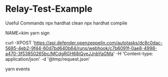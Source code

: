 # Relay-Test-Example


Useful Commands
 npx hardhat clean
 npx hardhat compile


NAME=kim yarn sign

curl -XPOST 'https://api.defender.openzeppelin.com/autotasks/dc8c0dac-5685-4eb2-9f44-60d7bd640b64/runs/webhook/c7b6091f-0ae8-4998-a470-3f53850265bc/MCdgRGH68iQyeJJnbYaGMa' -H 'Content-type: application/json' -d '@tmp/request.json'

yarn events
